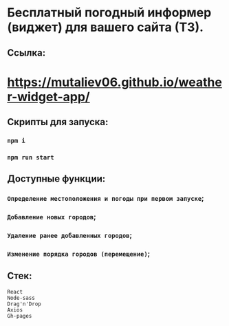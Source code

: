 # Бесплатный погодный информер (виджет) для вашего сайта (ТЗ).

## Ссылка:
# https://mutaliev06.github.io/weather-widget-app/

## Скрипты для запуска:

### `npm i`
### `npm run start`

## Доступные функции:
### `Определение местоположения и погоды при первом запуске`; <br/>
### `Добавление новых городов`; <br/>
### `Удаление ранее добавленных городов`; <br/>
### `Изменение порядка городов (перемещение)`;

## Стек:
`React`<br/>
`Node-sass`<br/>
`Drag'n'Drop`<br/>
`Axios`<br/>
`Gh-pages`<br/>
